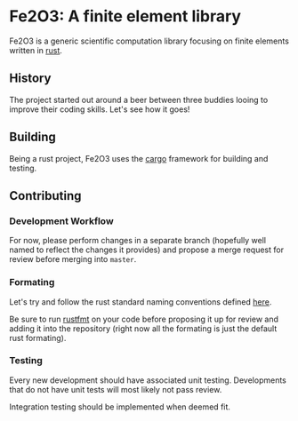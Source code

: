 # Fe2O3: A finite element library

Fe2O3 is a generic scientific computation library focusing on finite elements written in [rust](https://www.rust-lang.org/).

## History

The project started out around a beer between three buddies looing to improve their coding skills. Let's see how it goes!

## Building

Being a rust project, Fe2O3 uses the [cargo](https://doc.rust-lang.org/cargo/) framework for building and testing.

## Contributing

### Development Workflow

For now, please perform changes in a separate branch (hopefully well named to reflect the changes it provides) and propose a merge request for review before merging into `master`.

### Formating

Let's try and follow the rust standard naming conventions defined [here](https://rust-lang.github.io/api-guidelines/naming.html).

Be sure to run [rustfmt](https://github.com/rust-lang/rustfmt) on your code before proposing it up for review and adding it into the repository (right now all the formating is just the default rust formating).

### Testing

Every new development should have associated unit testing. Developments that do not have unit tests will most likely not pass review.

Integration testing should be implemented when deemed fit.
